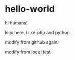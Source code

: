 # hello-world

hi humans!

leijx here, i like php and python

modify from github again!

modify from local test